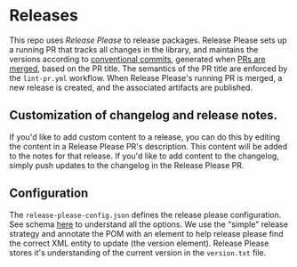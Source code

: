 # Releases

This repo uses _Release Please_ to release packages. Release Please sets up a running PR that tracks all changes in the library, and maintains the versions according to [conventional commits](https://www.conventionalcommits.org/en/v1.0.0/), generated when [PRs are merged](https://github.com/amannn/action-semantic-pull-request), based on the PR title. The semantics of the PR title are enforced by the `lint-pr.yml` workflow. When Release Please's running PR is merged, a new release is created, and the associated artifacts are published.

## Customization of changelog and release notes. 

If you'd like to add custom content to a release, you can do this by editing the content in a Release Please PR's description. This content will be added to the notes for that release. If you'd like to add content to the changelog, simply push updates to the changelog in the Release Please PR.

## Configuration

The `release-please-config.json` defines the release please configuration. See schema [here](https://github.com/googleapis/release-please/blob/main/schemas/config.json) to understand all the options. We use the "simple" release strategy and annotate the POM with an element to help release please find the correct XML entity to update (the version element). Release Please stores it's understanding of the current version in the `version.txt` file.